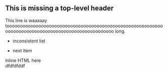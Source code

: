 This is missing a top-level header
---

This line is waaaaay toooooooooooooooooooooooooooooooooooooooooooooooooooooooooooooooooooooooooooooooooooooooooooooooooooo long.

- inconsistent list
* next item

<div>Inline HTML here</div>
dfdfdfddf